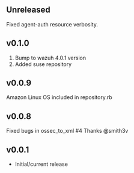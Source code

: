 ## Unreleased
Fixed agent-auth resource verbosity.
## v0.1.0
1. Bump to wazuh 4.0.1 version
2. Added suse repository
## v0.0.9
Amazon Linux OS included in repository.rb
## v0.0.8
Fixed bugs in ossec_to_xml #4 Thanks @smith3v
## v0.0.1

* Initial/current release
